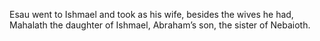Esau went to Ishmael and took as his wife, besides the wives he had, Mahalath the daughter of Ishmael, Abraham’s son, the sister of Nebaioth.
